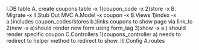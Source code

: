 I.DB table
  A. create coupons table -x
    1)coupon_code  -x
    2)store       -x
  B. Migrate      -x
II.Stub Out MVC
   A.Model     -x
     coupon    -x
   B.Views
     1)index    -x
       a.)includes coupon_codes/stores
       b.)links coupons to show page via link_to
     2)new      -x
       a)should render new form using form_tag
     3)show     -x
       a.) should render specific coupon
    C.Controllers
     1)coupons_controller
       a) needs to redirect to helper method to redirect to show.
  III.Config
    A.routes
